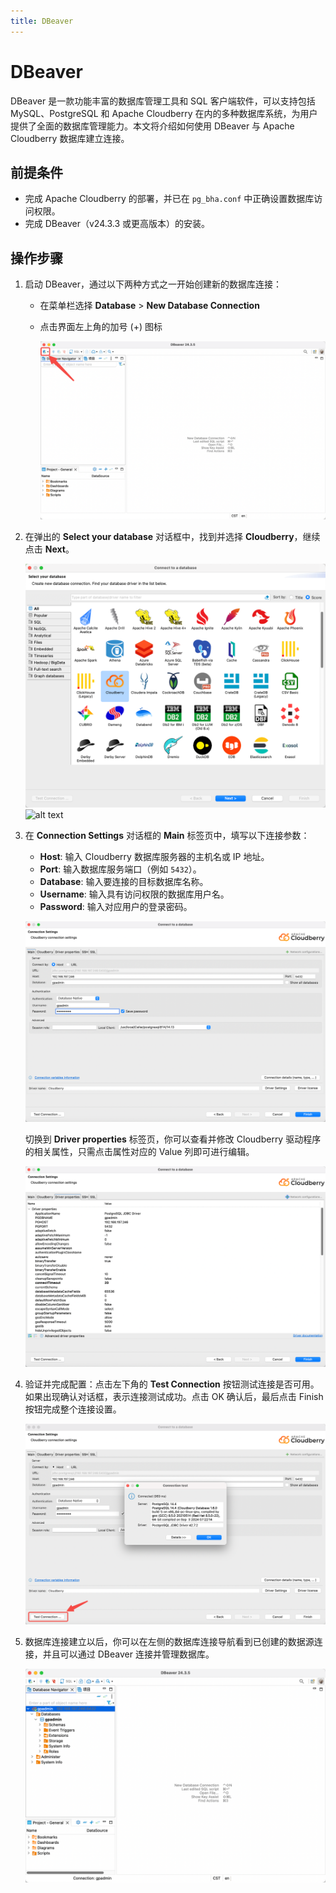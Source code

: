 ```yaml
---
title: DBeaver
---
```


# DBeaver

DBeaver 是一款功能丰富的数据库管理工具和 SQL 客户端软件，可以支持包括 MySQL、PostgreSQL 和 Apache Cloudberry 在内的多种数据库系统，为用户提供了全面的数据库管理能力。本文将介绍如何使用 DBeaver 与 Apache Cloudberry 数据库建立连接。

## 前提条件

- 完成 Apache Cloudberry 的部署，并已在 `pg_bha.conf` 中正确设置数据库访问权限。
- 完成 DBeaver（v24.3.3 或更高版本）的安装。

## 操作步骤

1. 启动 DBeaver，通过以下两种方式之一开始创建新的数据库连接：

    - 在菜单栏选择 **Database** > **New Database Connection**
    - 点击界面左上角的加号 (+) 图标

        ![](/i18n/zh/docusaurus-plugin-content-docs/current/media/dbeaver2.png)

2. 在弹出的 **Select your database** 对话框中，找到并选择 **Cloudberry**，继续点击 **Next**。

    ![](/i18n/zh/docusaurus-plugin-content-docs/current/media/dbeaver3.png)
    ![alt text](image.png)

3. 在 **Connection Settings** 对话框的 **Main** 标签页中，填写以下连接参数：

     - **Host**: 输入 Cloudberry 数据库服务器的主机名或 IP 地址。
     - **Port**: 输入数据库服务端口（例如 `5432`）。
     - **Database**: 输入要连接的目标数据库名称。
     - **Username**: 输入具有访问权限的数据库用户名。
     - **Password**: 输入对应用户的登录密码。

    ![](/i18n/zh/docusaurus-plugin-content-docs/current/media/dbeaver4.png)

    切换到 **Driver properties** 标签页，你可以查看并修改 Cloudberry 驱动程序的相关属性，只需点击属性对应的 Value 列即可进行编辑。

    ![](/i18n/zh/docusaurus-plugin-content-docs/current/media/dbeaver5.png)

4. 验证并完成配置：点击左下角的 **Test Connection** 按钮测试连接是否可用。如果出现确认对话框，表示连接测试成功。点击 OK 确认后，最后点击 Finish 按钮完成整个连接设置。

    ![](/i18n/zh/docusaurus-plugin-content-docs/current/media/dbeaver6.png)

5. 数据库连接建立以后，你可以在左侧的数据库连接导航看到已创建的数据源连接，并且可以通过 DBeaver 连接并管理数据库。

    ![](/i18n/zh/docusaurus-plugin-content-docs/current/media/dbeaver7.png)
